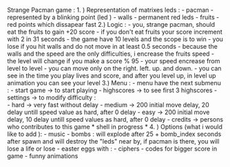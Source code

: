Strange Pacman game : 
 	1. ) Representation of matrixes leds :
		- pacman - represented by a blinking point (led )
		- walls - permanent red leds
		- fruits - red points which dissapear fast
	2.) Logic :
		- you, strange pacman, should eat the fruits to gain +20 score
		- if you don't eat fruits your score increment with 2 in 31 seconds
		- the game have 10 levels and the scope is to win 
		- you lose if you hit walls and do not move in at least 0.5 seconds
		- because the walls and the speed are the only difficulties, i encrease
		the fruits speed
		- the level will change if you make a score % 95
		- your speed encrease from level to level
		- you can move only on the right. left. up. and down.
		- you can see in the time you play lives and score, and after you level
		up, in level up  animation you can see your level
	3.) Menu : 
		- menu have the next submenu :
			- start game -> to start playing
			- highscores -> to see first 3 highscores
			- settings -> to modify difficulty :	
				- hard -> very fast without delay
				- medium -> 200 initial move delay, 20 delay untill 
				speed value as hard, after 0 delay
				- easy -> 200 initial move delay, 10 delay untill 
				speed values as hard, after 0 delay
			- credits -> persons who contributes to this game 
				* shell in progress *
	4. ) Options (what i would like to add ):
		- music
		- bombs : will explode after 25 + bomb_index seconds after spawn and will
			destroy the "leds" near by, if pacman is there, you will lose
			a life or lose
		- easter eggs with :
			- ciphers
			- codes for bigger score in game
			- funny animations

